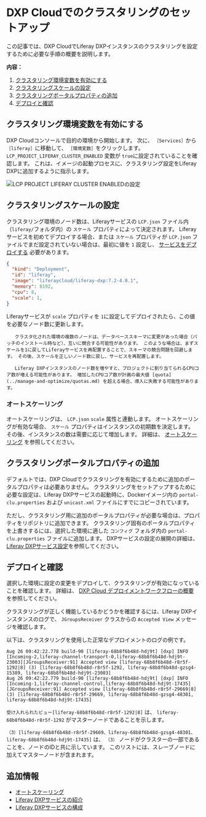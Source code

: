 # DXP Cloudでのクラスタリングのセットアップ

この記事では、DXP CloudでLiferay DXPインスタンスのクラスタリングを設定するために必要な手順の概要を説明します。

**内容：**

1. [クラスタリング環境変数を有効にする](#enable-the-clustering-environment-variable)
1. [クラスタリングスケールの設定](#set-the-clustering-scale)
1. [クラスタリングポータルプロパティの追加](#add-clustering-portal-properties)
1. [デプロイと確認](#deploy-and-verify)

<a name="enable-the-clustering-environment-variable" />

## クラスタリング環境変数を有効にする

DXP Cloudコンソールで目的の環境から開始します。 次に、 `［Services］`から `［liferay］`に移動して、 `［環境変数］`をクリックします。 `LCP_PROJECT_LIFERAY_CLUSTER_ENABLED` 変数が `true`に設定されていることを確認します。 これは、イメージの起動プロセスに、クラスタリング設定をLiferay DXPに追加するように指示します。

![LCP **PROJECT** LIFERAY **CLUSTER** ENABLEDの設定](./setting-up-clustering-in-dxp-cloud/images/01.png)

<a name="set-the-clustering-scale" />

## クラスタリングスケールの設定

クラスタリング環境のノード数は、Liferayサービスの `LCP.json` ファイル内（`liferay/`フォルダ内）の `スケール` プロパティによって決定されます。 Liferayサービスを初めてデプロイする場合、または `スケール` プロパティが `LCP.json` ファイルでまだ設定されていない場合は、最初に値を `1` 設定し、 [サービスをデプロイする](../build-and-deploy/overview-of-the-dxp-cloud-deployment-workflow.md#deploy) 必要があります。

```json
{
  "kind": "Deployment",
  "id": "liferay",
  "image": "liferaycloud/liferay-dxp:7.2-4.0.1",
  "memory": 8192,
  "cpu": 8,
  "scale": 1,
}
```

Liferayサービスが `scale` プロパティを `1`に設定してデプロイされたら、この値を必要なノード数に更新します。

```{warning}
   クラスタ化された環境の複数のノードは、データベーススキーマに変更があった場合（パッチのインストール時など）、互いに競合する可能性があります。 このような場合は、まずスケールを1に戻してLiferayサービスを再配置することで、スキーマの競合問題を回避します。 その後、スケールを正しいノード数に戻し、サービスを再配置します。
```

```{note}
   Liferay DXPインスタンスのノード数を増やすと、プロジェクトに割り当てられるCPUコア数が増える可能性があります。 増加したCPUコア数が計画の最大値 [quota](../manage-and-optimize/quotas.md) を超える場合、導入に失敗する可能性があります。
```

<a name="auto-scaling" />

### オートスケーリング

オートスケーリングは、 `LCP.json` `scale` 属性と連動します。 オートスケーリングが有効な場合、 `スケール` プロパティはインスタンスの初期数を決定します。 その後、インスタンスの数は需要に応じて増加します。 詳細は、 [オートスケーリング](../manage-and-optimize/auto-scaling.md) を参照してください。

<a name="add-clustering-portal-properties" />

## クラスタリングポータルプロパティの追加

デフォルトでは、DXP Cloudでクラスタリングを有効にするために追加のポータルプロパティは必要ありません。 クラスタリングをセットアップするために必要な設定は、Liferay DXPサービスの起動時に、Dockerイメージ内の `portal-clu.properties` および `unicast.xml` ファイルにすでにコピーされています。

ただし、クラスタリング用に追加のポータルプロパティが必要な場合は、プロパティをリポジトリに追加できます。 クラスタリング固有のポータルプロパティを上書きするには、選択した環境に適した `コンフィグ` フォルダ内の `portal-clu.properties` ファイルに追加します。 DXPサービスの設定の展開の詳細は、 [Liferay DXPサービス設定](./configuring-the-liferay-dxp-service.md)を参照してください。

<a name="deploy-and-verify" />

## デプロイと確認

選択した環境に設定の変更をデプロイして、クラスタリングが有効になっていることを確認します。 詳細は、 [DXP Cloud デプロイメントワークフローの概要](../build-and-deploy/overview-of-the-dxp-cloud-deployment-workflow.md) を参照してください。

クラスタリングが正しく機能しているかどうかを確認するには、Liferay DXPインスタンスのログで、 `JGroupsReceiver` クラスからの `Accepted View` メッセージを確認します。

以下は、クラスタリングを使用した正常なデプロイメントのログの例です。

```shell
Aug 26 09:42:22.778 build-90 [liferay-68b8f6b48d-hdj9t] [dxp] INFO  [Incoming-2,liferay-channel-transport-0,liferay-68b8f6b48d-hdj9t-23003][JGroupsReceiver:91] Accepted view [liferay-68b8f6b48d-r8r5f-1292|8] (3) [liferay-68b8f6b48d-r8r5f-1292, liferay-68b8f6b48d-gzsg4-15389, liferay-68b8f6b48d-hdj9t-23003]
Aug 26 09:42:22.779 build-90 [liferay-68b8f6b48d-hdj9t] [dxp] INFO  [Incoming-1,liferay-channel-control,liferay-68b8f6b48d-hdj9t-17435][JGroupsReceiver:91] Accepted view [liferay-68b8f6b48d-r8r5f-29669|8] (3) [liferay-68b8f6b48d-r8r5f-29669, liferay-68b8f6b48d-gzsg4-48301, liferay-68b8f6b48d-hdj9t-17435]
```

`受け入れられたビュー[liferay-68b8f6b48d-r8r5f-1292|8]` は、 `liferay-68b8f6b48d-r8r5f-1292` がマスターノードであることを示します。

`（3）[liferay-68b8f6b48d-r8r5f-29669、liferay-68b8f6b48d-gzsg4-48301、liferay-68b8f6b48d-hdj9t-17435]` は、 `（3）` ノードがクラスターの一部であることを、ノードのIDと共に示しています。 このリストには、スレーブノードに加えてマスターノードが含まれます。

<a name="additional-information" />

## 追加情報

* [オートスケーリング](../manage-and-optimize/auto-scaling.md)
* [Liferay DXPサービスの紹介](./introduction-to-the-liferay-dxp-service.md)
* [Liferay DXPサービスの構成](./configuring-the-liferay-dxp-service.md)
